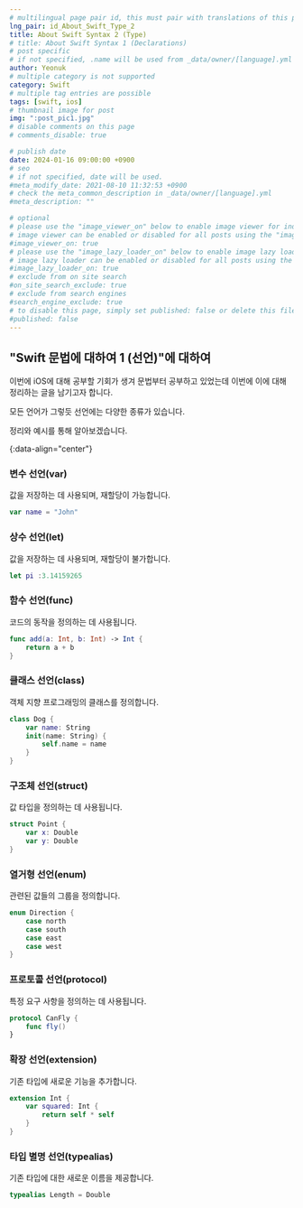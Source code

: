 ```yaml
---
# multilingual page pair id, this must pair with translations of this page. (This name must be unique)
lng_pair: id_About_Swift_Type_2
title: About Swift Syntax 2 (Type)
# title: About Swift Syntax 1 (Declarations)
# post specific
# if not specified, .name will be used from _data/owner/[language].yml
author: Yeonuk
# multiple category is not supported
category: Swift
# multiple tag entries are possible
tags: [swift, ios]
# thumbnail image for post
img: ":post_pic1.jpg"
# disable comments on this page
# comments_disable: true

# publish date
date: 2024-01-16 09:00:00 +0900
# seo
# if not specified, date will be used.
#meta_modify_date: 2021-08-10 11:32:53 +0900
# check the meta_common_description in _data/owner/[language].yml
#meta_description: ""

# optional
# please use the "image_viewer_on" below to enable image viewer for individual pages or posts (_posts/ or [language]/_posts folders).
# image viewer can be enabled or disabled for all posts using the "image_viewer_posts: true" setting in _data/conf/main.yml.
#image_viewer_on: true
# please use the "image_lazy_loader_on" below to enable image lazy loader for individual pages or posts (_posts/ or [language]/_posts folders).
# image lazy loader can be enabled or disabled for all posts using the "image_lazy_loader_posts: true" setting in _data/conf/main.yml.
#image_lazy_loader_on: true
# exclude from on site search
#on_site_search_exclude: true
# exclude from search engines
#search_engine_exclude: true
# to disable this page, simply set published: false or delete this file
#published: false
---
```


<!-- outline-start -->

## "Swift 문법에 대하여 1 (선언)"에 대하여

이번에 iOS에 대해 공부할 기회가 생겨 문법부터 공부하고 있었는데 이번에 이에 대해 정리하는 글을 남기고자 합니다.

모든 언어가 그렇듯 선언에는 다양한 종류가 있습니다.

정리와 예시를 통해 알아보겠습니다.

{:data-align="center"}

<!-- outline-end -->

### 변수 선언(var)

값을 저장하는 데 사용되며, 재할당이 가능합니다.

```swift
var name = "John"
```

### 상수 선언(let)

값을 저장하는 데 사용되며, 재할당이 불가합니다.

```swift
let pi :3.14159265
```

### 함수 선언(func)

코드의 동작을 정의하는 데 사용됩니다.

```swift
func add(a: Int, b: Int) -> Int {
    return a + b
}
```

### 클래스 선언(class)

객체 지향 프로그래밍의 클래스를 정의합니다.

```swift
class Dog {
    var name: String
    init(name: String) {
        self.name = name
    }
}
```

### 구조체 선언(struct)

값 타입을 정의하는 데 사용됩니다.

```swift
struct Point {
    var x: Double
    var y: Double
}
```

### 열거형 선언(enum)

관련된 값들의 그룹을 정의합니다.

```swift
enum Direction {
    case north
    case south
    case east
    case west
}
```

### 프로토콜 선언(protocol)

특정 요구 사항을 정의하는 데 사용됩니다.

```swift
protocol CanFly {
    func fly()
}
```

### 확장 선언(extension)

기존 타입에 새로운 기능을 추가합니다.

```swift
extension Int {
    var squared: Int {
        return self * self
    }
}
```

### 타입 별명 선언(typealias)

기존 타입에 대한 새로운 이름을 제공합니다.

```swift
typealias Length = Double
```
